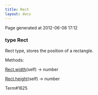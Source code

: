 ```yaml
---
title: Rect
layout: docs
---
```


<div class="bottom_right_note">Page generated at 2012-06-08 17:12</div>
<h3><span class="minor">type</span> Rect</h3>

<p>Rect type, stores the position of a rectangle.</p>
<p>Methods:</p>
<p><a href="/docs/Rect.width.html">Rect.width</a>(self) -> number</p>
<p><a href="/docs/Rect.height.html">Rect.height</a>(self) -> number</p>

<p><span class="extra_minor">Term#1625</span></p>
